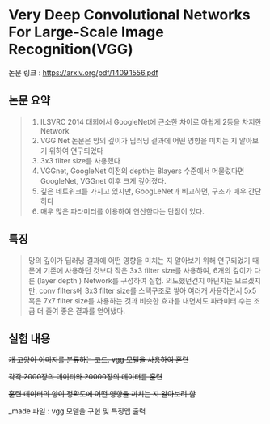 # Very Deep Convolutional Networks For Large-Scale Image Recognition(VGG)

논문 링크 : https://arxiv.org/pdf/1409.1556.pdf

## 논문 요약

> 1. ILSVRC 2014 대회에서 GoogleNet에 근소한 차이로 아쉽게 2등을 차지한 Network
> 2. VGG Net 논문은 망의 깊이가 딥러닝 결과에 어떤 영향을 미치는 지 알아보기 위하여 연구되었다
> 3. 3x3 filter size를 사용했다
> 4. VGGnet, GoogleNet 이전의 depth는 8layers 수준에서 머물렀다면 GoogleNet, VGGnet 이후 크게 깊어졌다.
> 5. 깊은 네트워크를 가지고 있지만, GoogLeNet과 비교하면, 구조가 매우 간단하다
> 6. 매우 많은 파라미터를 이용하여 연산한다는 단점이 있다.

## 특징
> 망의 깊이가 딥러닝 결과에 어떤 영향을 미치는 지 알아보기 위해 연구되었기 때문에 기존에 사용하던 것보다 작은 3x3 filter size를 사용햐여, 6개의 깊이가 다른 (layer depth ) Network를 구성하여 실험. 의도했던건지 아닌지는 모르겠지만, conv filters에 3x3 filter size를 스택구조로 쌓아 여러개 사용하면서 5x5 혹은 7x7 filter size를 사용하는 것과 비슷한 효과를 내면서도 파라미터 수는 조금 더 줄여 좋은 결과를 얻어냈다.

## 실험 내용
~~개 고양이 이미지를 분류하는 코드. vgg 모델을 사용하여 훈련~~

~~각각 2000장의 데이터와 20000장의 데이터를 훈련~~

~~훈련 데이터의 양이 정확도에 어떤 영향을 끼치는 지 알아보려 함~~
    
_made 파일 : vgg 모델을 구현 및 특징맵 출력
